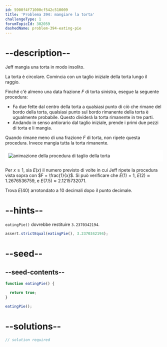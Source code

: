 ```yaml
---
id: 5900f4f71000cf542c510009
title: 'Problema 394: mangiare la torta'
challengeType: 1
forumTopicId: 302059
dashedName: problem-394-eating-pie
---
```


# --description--

Jeff mangia una torta in modo insolito.

La torta è circolare. Comincia con un taglio iniziale della torta lungo il raggio.

Finché c'è almeno una data frazione $F$ di torta sinistra, esegue la seguente procedura:

- Fa due fette dal centro della torta a qualsiasi punto di ciò che rimane del bordo della torta, qualsiasi punto sul bordo rimanente della torta è ugualmente probabile. Questo dividerà la torta rimanente in tre parti.
- Andando in senso antiorario dal taglio iniziale, prende i primi due pezzi di torta e li mangia.

Quando rimane meno di una frazione $F$ di torta, non ripete questa procedura. Invece mangia tutta la torta rimanente.

<img alt="animazione della procedura di taglio della torta" src="https://cdn.freecodecamp.org/curriculum/project-euler/eating-pie.gif" style="background-color: white; padding: 10px; display: block; margin-right: auto; margin-left: auto; margin-bottom: 1.2rem;" />

Per $x ≥ 1$, sia $E(x)$ il numero previsto di volte in cui Jeff ripete la procedura vista sopra con $F = \frac{1}{x}$. Si può verificare che $E(1) = 1$, $E(2) ≈ 1.2676536759$, e $E(7.5) ≈ 2.1215732071$.

Trova $E(40)$ arrotondato a 10 decimali dopo il punto decimale.

# --hints--

`eatingPie()` dovrebbe restituire `3.2370342194`.

```js
assert.strictEqual(eatingPie(), 3.2370342194);
```

# --seed--

## --seed-contents--

```js
function eatingPie() {

  return true;
}

eatingPie();
```

# --solutions--

```js
// solution required
```
